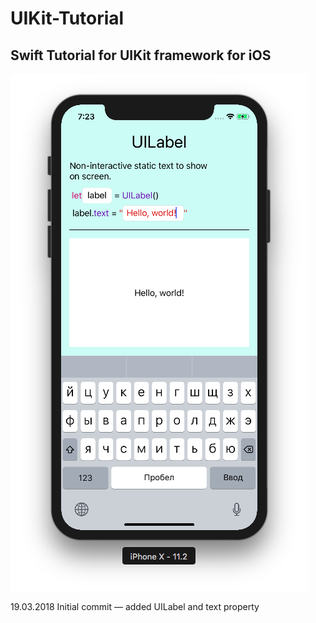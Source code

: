 # UIKit-Tutorial
## Swift Tutorial for UIKit framework for iOS

![iPhone X Screenshot](https://github.com/dbystruev/UIKit-Tutorial/blob/master/UIKit%20Tutorial/Resources/UIKit%20Tutorial.png?raw=true)

19.03.2018  Initial commit — added UILabel and text property
